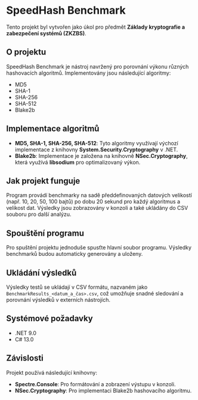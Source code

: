 ﻿# SpeedHash Benchmark

Tento projekt byl vytvořen jako úkol pro předmět **Základy kryptografie a zabezpečení systémů (ZKZBS)**.

## O projektu

SpeedHash Benchmark je nástroj navržený pro porovnání výkonu různých hashovacích algoritmů. Implementovány jsou následující algoritmy:

- MD5
- SHA-1
- SHA-256
- SHA-512
- Blake2b

## Implementace algoritmů

- **MD5, SHA-1, SHA-256, SHA-512**: Tyto algoritmy využívají výchozí implementace z knihovny **System.Security.Cryptography** v .NET.
- **Blake2b**: Implementace je založena na knihovně **NSec.Cryptography**, která využívá **libsodium** pro optimalizovaný výkon.

## Jak projekt funguje

Program provádí benchmarky na sadě předdefinovaných datových velikostí (např. 10, 20, 50, 100 bajtů) po dobu 20 sekund pro každý algoritmus a velikost dat. Výsledky jsou zobrazovány v konzoli a také ukládány do CSV souboru pro další analýzu.

## Spouštění programu

Pro spuštění projektu jednoduše spusťte hlavní soubor programu. Výsledky benchmarků budou automaticky generovány a uloženy.

## Ukládání výsledků

Výsledky testů se ukládají v CSV formátu, nazvaném jako `BenchmarkResults_<datum_a_čas>.csv`, což umožňuje snadné sledování a porovnání výsledků v externích nástrojích.

## Systémové požadavky

- .NET 9.0
- C# 13.0

## Závislosti

Projekt používá následující knihovny:
- **Spectre.Console**: Pro formátování a zobrazení výstupu v konzoli.
- **NSec.Cryptography**: Pro implementaci Blake2b hashovacího algoritmu.